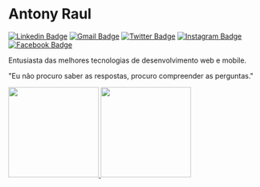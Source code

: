 <div align="left">
  
# Antony Raul
  
[![Linkedin Badge](https://img.shields.io/badge/-Antony%20Raul-0a66c2?style=flat-square&logo=Linkedin&logoColor=white&link=https://www.linkedin.com/in/antony-raul-74a6501a3/)](https://www.linkedin.com/in/antony-raul-74a6501a3/)
[![Gmail Badge](https://img.shields.io/badge/-raulzin.raul@gmail.com-d85648?style=flat-square&logo=Gmail&logoColor=white&link=mailto:raulzin.raul@gmail.com)](mailto:raulzin.raul@gmail.com)
[![Twitter Badge](https://img.shields.io/badge/-@AntonyRaul33-00aced?style=flat-square&labelColor=00aced&logo=twitter&logoColor=white&link=https://twitter.com/AntonyRaul33)](https://twitter.com/AntonyRaul33)
[![Instagram Badge](https://img.shields.io/badge/-@raulzin_f.33-ce246c?style=flat-square&labelColor=ce246c&logo=Instagram&logoColor=white&link=https://www.instagram.com/raulzin_f.33/)](https://www.instagram.com/raulzin_f.33/)
[![Facebook Badge](https://img.shields.io/badge/-Antony%20Raul-1877f2?style=flat-square&labelColor=1877f2&logo=Facebook&logoColor=white&link=https://www.facebook.com/antony.raul.735)](https://www.facebook.com/antony.raul.735)
</div>



Entusiasta das melhores tecnologias de desenvolvimento web e mobile.

"Eu não procuro saber as respostas, procuro compreender as perguntas."

<div align="left">
  <a href="https://github.com/antony-raul">
  <img height="180em" src="https://github-readme-stats.vercel.app/api?username=antony-raul&show_icons=true&theme=radical&include_all_commits=true&count_private=true"/>
  <img height="180em" src="https://github-readme-stats.vercel.app/api/top-langs/?username=antony-raul&layout=compact&langs_count=7&theme=radical"/>
</div>
